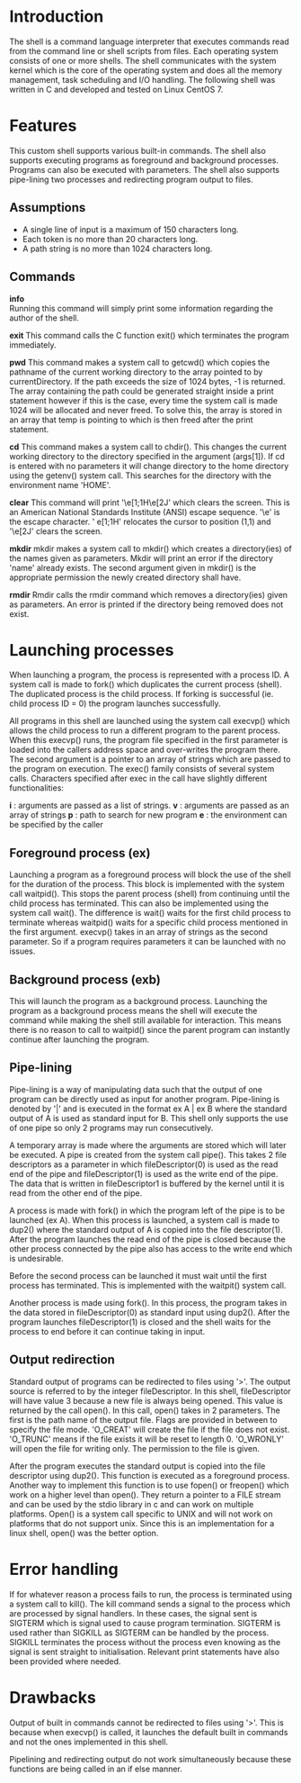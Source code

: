 # Introduction

The shell is a command language interpreter that executes commands read from the command line or shell scripts from files. Each operating system consists of one or more shells. The shell communicates with the system kernel which is the core of the operating system and does all the memory management, task scheduling and I/O handling. The following shell was written in C and developed and tested on Linux CentOS 7. 

# Features

This custom shell supports various built-in commands. The shell also supports executing programs as foreground and background processes. Programs can also be executed with parameters. The shell also supports pipe-lining two processes and redirecting program output to files.

## Assumptions

-   A single line of input is a maximum of 150 characters long.
-   Each token is no more than 20 characters long.
-   A path string is no more than 1024 characters long.

## Commands

**info**  
Running this command will simply print some information regarding the author of the shell.

**exit**
This command calls the C function exit() which terminates the program immediately.

**pwd**
This command makes a system call to getcwd() which copies the pathname of the current working directory to the array pointed to by currentDirectory. If the path exceeds the size of 1024 bytes, -1 is returned. The array containing the path could be generated straight inside a print statement however if this is the case, every time the system call is made 1024 will be allocated and never freed. To solve this, the array is stored in an array that temp is pointing to which is then freed after the print statement.

**cd**
This command makes a system call to chdir(). This changes the current working directory to the directory specified in the argument (args[1]). If cd is entered with no parameters it will change directory to the home directory using the getenv() system call. This searches for the directory with the environment name 'HOME'.  

**clear**
This command will print '\e[1;1H\e[2J' which clears the screen. This is an American National Standards Institute (ANSI) escape sequence. '\e' is the escape character. ' e[1;1H' relocates the cursor to position (1,1) and '\e[2J' clears the screen.

**mkdir**
mkdir makes a system call to mkdir() which creates a directory(ies) of the names given as parameters. Mkdir will print an error if the directory 'name' already exists. The second argument given in mkdir() is the appropriate permission the newly created directory shall have.  

**rmdir**
Rmdir calls the rmdir command which removes a directory(ies) given as parameters. An error is printed if the directory being removed does not exist.

# Launching processes

When launching a program, the process is represented with a process ID. A system call is made to fork() which duplicates the current process (shell). The duplicated process is the child process. If forking is successful (ie. child process ID = 0) the program launches successfully.

All programs in this shell are launched using the system call execvp() which allows the child process to run a different program to the parent process. When this execvp() runs, the program file specified in the first parameter is loaded into the callers address space and over-writes the program there. The second argument is a pointer to an array of strings which are passed to the program on execution. The exec() family consists of several system calls. Characters specified after exec in the call have slightly different functionalities:

**i**  : arguments are passed as a list of strings.
**v** : arguments are passed as an array of strings
**p** : path to search for new program
**e** : the environment can be specified by the caller

## Foreground process (ex)
Launching a program as a foreground process will block the use of the shell for the duration of the process. This block is implemented with the system call waitpid(). This stops the parent process (shell) from continuing until the child process has terminated. This can also be implemented using the system call wait(). The difference is wait() waits for the first child process to terminate whereas waitpid() waits for a specific child process mentioned in the first argument. execvp() takes in an array of strings as the second parameter. So if a program requires parameters it can be launched with no issues.

## Background process (exb)
This will launch the program as a background process. Launching the program as a background process means the shell will execute the command while making the shell still available for interaction. This means there is no reason to call to waitpid() since the parent program can instantly continue after launching the program.


## Pipe-lining
Pipe-lining is a way of manipulating data such that the output of one program can be directly used as input for another program. Pipe-lining is denoted by '|' and is executed in the format ex A | ex B where the standard output of A is used as standard input for B. This shell only supports the use of one pipe so only 2 programs may run consecutively.

A temporary array is made where the arguments are stored which will later be executed. A pipe is created from the system call pipe(). This takes 2 file descriptors as a parameter in which fileDescriptor(0) is used as the read end of the pipe and fileDescriptor(1) is used as the write end of the pipe. The data that is written in fileDescriptor1 is buffered by the kernel until it is read from the other end of the pipe.

A process is made with fork() in which the program left of the pipe is to be launched (ex A). When this process is launched, a system call is made to dup2() where the standard output of A is copied into the file descriptor(1). After the program launches the read end of the pipe is closed because the other process connected by the pipe also has access to the write end which is undesirable.

Before the second process can be launched it must wait until the first process has terminated. This is implemented with the waitpit() system call.

Another process is made using fork(). In this process, the program takes in the data stored in fileDescriptor(0) as standard input using dup2(). After the program launches fileDescriptor(1) is closed and the shell waits for the process to end before it can continue taking in input.

## Output redirection
Standard output of programs can be redirected to files using '>'. The output source is referred to by the integer fileDescriptor. In this shell, fileDescriptor will have value 3 because a new file is always being opened. This value is returned by the call open(). In this call, open() takes in 2 parameters.  The first is the path name of the output file. Flags are provided in between to specify the file mode. 'O_CREAT' will create the file if the file does not exist. 'O_TRUNC'  means if the file exists it will be reset to length 0. 'O_WRONLY'  will open the file for writing only. The permission to the file is given.  

After the program executes the standard output is copied into the file descriptor using dup2(). This function is executed as a foreground process. Another way to implement this function is to use fopen() or freopen() which work on a higher level than open(). They return a pointer to a FILE stream and can be used by the stdio library in c and can work on multiple platforms. Open() is a system call specific to UNIX and will not work on platforms that do not support unix. Since this is an implementation for a linux shell, open() was the better option.

# Error handling

If for whatever reason a process fails to run, the process is terminated using a system call to kill(). The kill command sends a signal to the process which are processed by signal handlers. In these cases, the signal sent is SIGTERM which is signal used to cause program termination. SIGTERM is used rather than SIGKILL as SIGTERM can be handled by the process. SIGKILL terminates the process without the process even knowing as the signal is sent straight to initialisation. Relevant print statements have also been provided where needed.

# Drawbacks

Output of built in commands cannot be redirected to files using '>'. This is because when execvp() is called, it launches the default built in commands and not the ones implemented in this shell.

Pipelining and redirecting output do not work simultaneously because these functions are being called in an if else manner.
